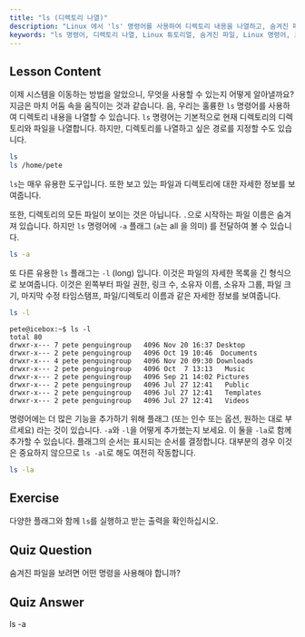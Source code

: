 ```yaml
---
title: "ls (디렉토리 나열)"
description: "Linux 에서 'ls' 명령어를 사용하여 디렉토리 내용을 나열하고, 숨겨진 파일을 보고, 파일 세부 정보를 이해하는 방법을 배우세요. Linux 명령줄 기술을 향상시키세요!"
keywords: "ls 명령어, 디렉토리 나열, Linux 튜토리얼, 숨겨진 파일, Linux 명령어, 초보자 Linux, Linux 가이드"
---
```


## Lesson Content

이제 시스템을 이동하는 방법을 알았으니, 무엇을 사용할 수 있는지 어떻게 알아낼까요? 지금은 마치 어둠 속을 움직이는 것과 같습니다. 음, 우리는 훌륭한 `ls` 명령어를 사용하여 디렉토리 내용을 나열할 수 있습니다. `ls` 명령어는 기본적으로 현재 디렉토리의 디렉토리와 파일을 나열합니다. 하지만, 디렉토리를 나열하고 싶은 경로를 지정할 수도 있습니다.

```bash
ls
ls /home/pete
```

`ls`는 매우 유용한 도구입니다. 또한 보고 있는 파일과 디렉토리에 대한 자세한 정보를 보여줍니다.

또한, 디렉토리의 모든 파일이 보이는 것은 아닙니다. `.`으로 시작하는 파일 이름은 숨겨져 있습니다. 하지만 `ls` 명령어에 `-a` 플래그 (`a`는 all 을 의미) 를 전달하여 볼 수 있습니다.

```bash
ls -a
```

또 다른 유용한 `ls` 플래그는 `-l` (long) 입니다. 이것은 파일의 자세한 목록을 긴 형식으로 보여줍니다. 이것은 왼쪽부터 파일 권한, 링크 수, 소유자 이름, 소유자 그룹, 파일 크기, 마지막 수정 타임스탬프, 파일/디렉토리 이름과 같은 자세한 정보를 보여줍니다.

```bash
ls -l
```

```plaintext
pete@icebox:~$ ls -l
total 80
drwxr-x--- 7 pete penguingroup   4096 Nov 20 16:37 Desktop
drwxr-x--- 2 pete penguingroup   4096 Oct 19 10:46  Documents
drwxr-x--- 4 pete penguingroup   4096 Nov 20 09:30 Downloads
drwxr-x--- 2 pete penguingroup   4096 Oct  7 13:13   Music
drwxr-x--- 2 pete penguingroup   4096 Sep 21 14:02 Pictures
drwxr-x--- 2 pete penguingroup   4096 Jul 27 12:41   Public
drwxr-x--- 2 pete penguingroup   4096 Jul 27 12:41   Templates
drwxr-x--- 2 pete penguingroup   4096 Jul 27 12:41   Videos
```

명령어에는 더 많은 기능을 추가하기 위해 플래그 (또는 인수 또는 옵션, 원하는 대로 부르세요) 라는 것이 있습니다. `-a`와 `-l`을 어떻게 추가했는지 보세요. 이 둘을 `-la`로 함께 추가할 수 있습니다. 플래그의 순서는 표시되는 순서를 결정합니다. 대부분의 경우 이것은 중요하지 않으므로 `ls -al`로 해도 여전히 작동합니다.

```bash
ls -la
```

## Exercise

다양한 플래그와 함께 `ls`를 실행하고 받는 출력을 확인하십시오.

## Quiz Question

숨겨진 파일을 보려면 어떤 명령을 사용해야 합니까?

## Quiz Answer

ls -a
